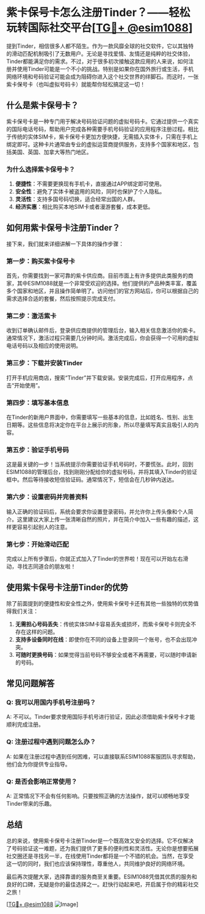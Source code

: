 # 紫卡保号卡怎么注册Tinder？——轻松玩转国际社交平台[[TG💪+ @esim1088](https://t.me/s/esim1088)]

提到Tinder，相信很多人都不陌生。作为一款风靡全球的社交软件，它以其独特的滑动匹配机制吸引了无数用户。无论是寻找爱情、友情还是纯粹的社交体验，Tinder都能满足你的需求。不过，对于很多初次接触这款应用的人来说，如何注册并使用Tinder可能是一个不小的挑战。特别是如果你在国外旅行或生活，手机网络环境和号码验证可能会成为阻碍你进入这个社交世界的绊脚石。而这时，一张紫卡保号卡（也叫虚拟号码卡）就能帮你轻松搞定这一切！

## 什么是紫卡保号卡？

紫卡保号卡是一种专门用于解决号码验证问题的虚拟号码卡。它通过提供一个真实的国际电话号码，帮助用户完成各种需要手机号码验证的应用程序注册过程。相比于传统的实体SIM卡，紫卡保号卡更加方便快捷，无需插入实体卡，只需在手机上绑定即可。这种卡片通常由专业的虚拟运营商提供服务，支持多个国家和地区，包括美国、英国、加拿大等热门地区。

### 为什么选择紫卡保号卡？

1. **便捷性**：不需要更换现有手机卡，直接通过APP绑定即可使用。
2. **安全性**：避免了实体卡被盗用的风险，同时也保护了个人隐私。
3. **灵活性**：支持多国号码切换，适合经常出国的人群。
4. **经济实惠**：相比购买本地SIM卡或者漫游套餐，成本更低。

## 如何用紫卡保号卡注册Tinder？

接下来，我们就来详细讲解一下具体的操作步骤：

### 第一步：购买紫卡保号卡

首先，你需要找到一家可靠的紫卡供应商。目前市面上有许多提供此类服务的商家，其中ESIM1088就是一个非常受欢迎的选择。他们提供的产品种类丰富，覆盖多个国家和地区，并且操作简单明了。访问他们的官方网站后，你可以根据自己的需求选择合适的套餐，然后按照提示完成支付。

### 第二步：激活紫卡

收到订单确认邮件后，登录供应商提供的管理后台，输入相关信息激活你的紫卡。通常情况下，激活过程只需要几分钟时间。激活完成后，你会获得一个可用的虚拟电话号码以及相应的使用说明。

### 第三步：下载并安装Tinder

打开手机应用商店，搜索“Tinder”并下载安装。安装完成后，打开应用程序，点击“开始使用”。

### 第四步：填写基本信息

在Tinder的新用户界面中，你需要填写一些基本的信息，比如姓名、性别、出生日期等。这些信息将决定你在平台上展示的形象，所以尽量填写真实且吸引人的内容。

### 第五步：验证手机号码

这是最关键的一步！当系统提示你需要验证手机号码时，不要慌张。此时，回到ESIM1088的管理后台，找到刚刚分配给你的虚拟号码，并将其填入Tinder的验证框中。然后等待接收短信验证码。通常情况下，短信会在几秒钟内送达。

### 第六步：设置密码并完善资料

输入正确的验证码后，系统会要求你设置登录密码，并允许你上传头像和个人简介。这里建议大家上传一张清晰自然的照片，并在简介中加入一些有趣的描述，这样更容易引起别人的注意。

### 第七步：开始滑动匹配

完成以上所有步骤后，你就正式加入了Tinder的世界啦！现在可以开始左右滑动，寻找志同道合的朋友啦！

## 使用紫卡保号卡注册Tinder的优势

除了前面提到的便捷性和安全性之外，使用紫卡保号卡还有其他一些独特的优势值得我们关注：

1. **无需担心号码丢失**：传统实体SIM卡容易丢失或损坏，而紫卡保号卡则完全不存在这样的问题。
2. **支持多设备同时在线**：即使你在不同的设备上登录同一个账号，也不会出现冲突。
3. **可随时更换号码**：如果觉得当前号码不够安全或者不再需要，可以随时申请新的号码。

## 常见问题解答

### Q: 我可以用国内手机号注册吗？
A: 不可以。Tinder要求使用国际手机号进行验证，因此必须借助紫卡保号卡才能顺利完成注册。

### Q: 注册过程中遇到问题怎么办？
A: 如果在注册过程中遇到任何困难，可以直接联系ESIM1088客服团队寻求帮助，他们会为你提供专业指导。

### Q: 是否会影响正常使用？
A: 正常情况下不会有任何影响。只要按照正确的方法操作，就可以顺畅地享受Tinder带来的乐趣。

## 总结

总的来说，使用紫卡保号卡注册Tinder是一个既高效又安全的选择。它不仅解决了号码验证这一难题，还为我们提供了更多的便利性和灵活性。无论你是想要拓展社交圈还是寻找另一半，在线使用Tinder都将是一个不错的机会。当然，在享受这一切的同时，我们也应该保持理性，尊重他人，共同维护良好的网络环境。

最后再次提醒大家，选择靠谱的服务商至关重要。ESIM1088凭借其优质的服务和良好的口碑，无疑是你的最佳选择之一。赶快行动起来吧，开启属于你的精彩社交之旅！

[[TG💪+ @esim1088](https://t.me/s/esim1088) ![Image](https://i.postimg.cc/4NQfJmqS/Snipaste-2025-05-13-00-14-12.png)]